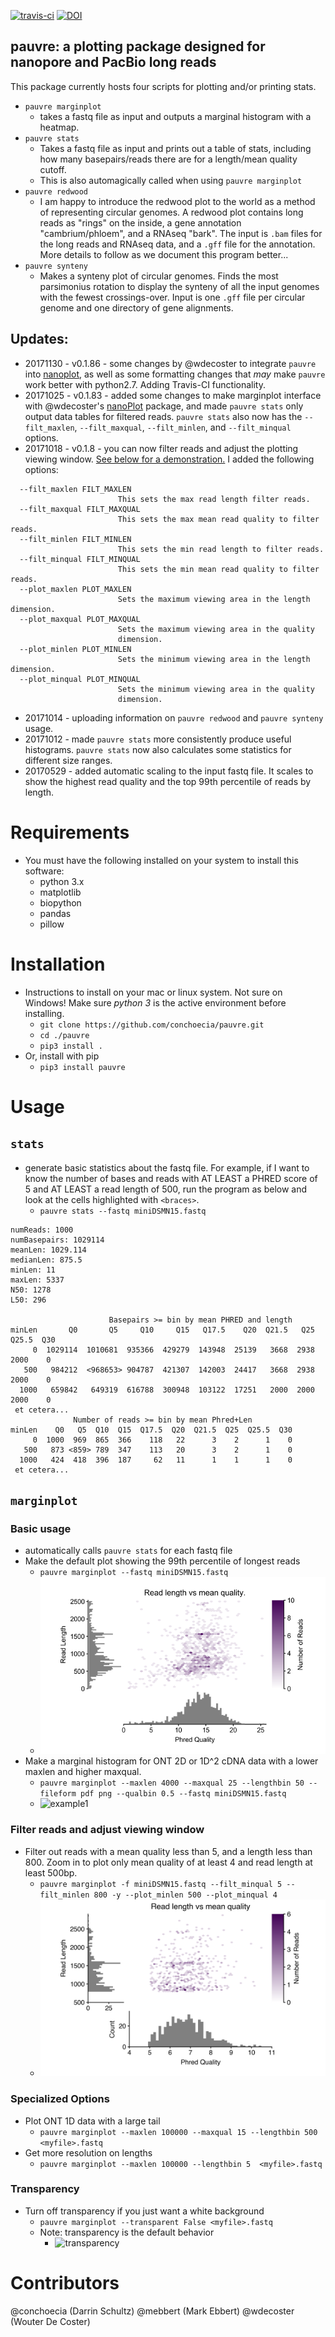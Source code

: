 [![travis-ci](https://travis-ci.org/conchoecia/pauvre.svg?branch=master)](https://travis-ci.org/conchoecia/pauvre) [![DOI](https://zenodo.org/badge/112774670.svg)](https://zenodo.org/badge/latestdoi/112774670)


## pauvre: a plotting package designed for nanopore and PacBio long reads

This package currently hosts four scripts for plotting and/or printing stats.

- `pauvre marginplot`
  - takes a fastq file as input and outputs a marginal histogram with a heatmap.
- `pauvre stats`
  - Takes a fastq file as input and prints out a table of stats, including how many basepairs/reads there are for a length/mean quality cutoff.
  - This is also automagically called when using `pauvre marginplot`
- `pauvre redwood`
  - I am happy to introduce the redwood plot to the world as a method
    of representing circular genomes. A redwood plot contains long
    reads as "rings" on the inside, a gene annotation
    "cambrium/phloem", and a RNAseq "bark". The input is `.bam` files
    for the long reads and RNAseq data, and a `.gff` file for the
    annotation. More details to follow as we document this program
    better...
- `pauvre synteny`
  - Makes a synteny plot of circular genomes. Finds the most
    parsimonius rotation to display the synteny of all the input
    genomes with the fewest crossings-over. Input is one `.gff` file
    per circular genome and one directory of gene alignments.

## Updates:
- 20171130 - v0.1.86 - some changes by @wdecoster to integrate `pauvre` into [nanoplot](https://github.com/wdecoster/NanoPlot),
  as well as some formatting changes that *may* make `pauvre` work better with python2.7. Adding Travis-CI functionality.
- 20171025 - v0.1.83 - added some changes to make marginplot interface
  with @wdecoster's [nanoPlot](https://github.com/wdecoster/NanoPlot)
  package, and made `pauvre stats` only output data tables for
  filtered reads. `pauvre stats` also now has the `--filt_maxlen`,
  `--filt_maxqual`, `--filt_minlen`, and `--filt_minqual` options.
- 20171018 - v0.1.8 - you can now filter reads and adjust the plotting viewing window.
  [See below for a demonstration.](#filter-reads-and-adjust-viewing-window) I added the following options:

```
  --filt_maxlen FILT_MAXLEN
                        This sets the max read length filter reads.
  --filt_maxqual FILT_MAXQUAL
                        This sets the max mean read quality to filter reads.
  --filt_minlen FILT_MINLEN
                        This sets the min read length to filter reads.
  --filt_minqual FILT_MINQUAL
                        This sets the min mean read quality to filter reads.
  --plot_maxlen PLOT_MAXLEN
                        Sets the maximum viewing area in the length dimension.
  --plot_maxqual PLOT_MAXQUAL
                        Sets the maximum viewing area in the quality
                        dimension.
  --plot_minlen PLOT_MINLEN
                        Sets the minimum viewing area in the length dimension.
  --plot_minqual PLOT_MINQUAL
                        Sets the minimum viewing area in the quality
                        dimension.
```
- 20171014 - uploading information on `pauvre redwood` and `pauvre synteny` usage.
- 20171012 - made `pauvre stats` more consistently produce useful histograms.
  `pauvre stats` now also calculates some statistics for different size ranges.
- 20170529 - added automatic scaling to the input fastq file. It
  scales to show the highest read quality and the top 99th percentile
  of reads by length.

# Requirements

- You must have the following installed on your system to install this software:
  - python 3.x
  - matplotlib
  - biopython
  - pandas
  - pillow

# Installation

- Instructions to install on your mac or linux system. Not sure on
  Windows! Make sure *python 3* is the active environment before
  installing.
  - `git clone https://github.com/conchoecia/pauvre.git`
  - `cd ./pauvre`
  - `pip3 install .`
- Or, install with pip
  - `pip3 install pauvre`

# Usage

## `stats`
  - generate basic statistics about the fastq file. For example, if I
    want to know the number of bases and reads with AT LEAST a PHRED
    score of 5 and AT LEAST a read length of 500, run the program as below
    and look at the cells highlighted with `<braces>`.
    - `pauvre stats --fastq miniDSMN15.fastq`


```
numReads: 1000
numBasepairs: 1029114
meanLen: 1029.114
medianLen: 875.5
minLen: 11
maxLen: 5337
N50: 1278
L50: 296

                      Basepairs >= bin by mean PHRED and length
minLen       Q0       Q5     Q10     Q15   Q17.5    Q20  Q21.5   Q25  Q25.5  Q30
     0  1029114  1010681  935366  429279  143948  25139   3668  2938   2000    0
   500   984212  <968653> 904787  421307  142003  24417   3668  2938   2000    0
  1000   659842   649319  616788  300948  103122  17251   2000  2000   2000    0
 et cetera...
              Number of reads >= bin by mean Phred+Len
minLen    Q0   Q5  Q10  Q15  Q17.5  Q20  Q21.5  Q25  Q25.5  Q30
     0  1000  969  865  366    118   22      3    2      1    0
   500   873 <859> 789  347    113   20      3    2      1    0
  1000   424  418  396  187     62   11      1    1      1    0
 et cetera...
```

##  `marginplot`

### Basic usage
- automatically calls `pauvre stats` for each fastq file
- Make the default plot showing the 99th percentile of longest reads
  - `pauvre marginplot --fastq miniDSMN15.fastq`
  - ![default](files/default_miniDSMN15.png)
- Make a marginal histogram for ONT 2D or 1D^2 cDNA data with a
  lower maxlen and higher maxqual.
  - `pauvre marginplot --maxlen 4000 --maxqual 25 --lengthbin 50 --fileform pdf png --qualbin 0.5 --fastq miniDSMN15.fastq`
  - ![example1](files/miniDSMN15.png)

### Filter reads and adjust viewing window
- Filter out reads with a mean quality less than 5, and a length
  less than 800. Zoom in to plot only mean quality of at least 4 and
  read length at least 500bp.
  - `pauvre marginplot -f miniDSMN15.fastq --filt_minqual 5 --filt_minlen 800 -y --plot_minlen 500 --plot_minqual 4`
  - ![test4](files/test4.png)

### Specialized Options

- Plot ONT 1D data with a large tail
  - `pauvre marginplot --maxlen 100000 --maxqual 15 --lengthbin 500  <myfile>.fastq`
- Get more resolution on lengths
  - `pauvre marginplot --maxlen 100000 --lengthbin 5  <myfile>.fastq`

### Transparency

- Turn off transparency if you just want a white background
  - `pauvre marginplot --transparent False <myfile>.fastq`
  - Note: transparency is the default behavior
    - ![transparency](files/transparency.001.jpeg)

# Contributors

@conchoecia (Darrin Schultz)
@mebbert (Mark Ebbert)
@wdecoster (Wouter De Coster)
